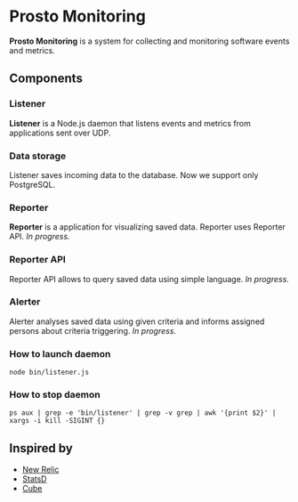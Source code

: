 Prosto Monitoring
==========

**Prosto Monitoring** is a system for collecting and monitoring software events and metrics.

## Components
### Listener
**Listener** is a Node.js daemon that listens events and metrics from applications sent over UDP. 

### Data storage
Listener saves incoming data to the database.
Now we support only PostgreSQL.

### Reporter
**Reporter** is a application for visualizing saved data. Reporter uses Reporter API.
*In progress.*

### Reporter API
Reporter API allows to query saved data using simple language.
*In progress.*

### Alerter
Alerter analyses saved data using given criteria and informs assigned persons about criteria triggering.
*In progress.*

### How to launch daemon
```
node bin/listener.js
```
### How to stop daemon
```
ps aux | grep -e 'bin/listener' | grep -v grep | awk '{print $2}' | xargs -i kill -SIGINT {}
```

## Inspired by
* [New Relic](http://newrelic.com/)
* [StatsD](https://github.com/etsy/statsd/)
* [Cube](http://square.github.io/cube/)